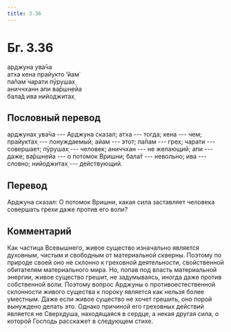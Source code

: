 ```yaml
---
title: 3.36
---
```


# Бг. 3.36
арджуна ува̄ча<br/>
атха кена прайукто ’йам̇<br/>
па̄пам̇ чарати пӯрушах̣<br/>
аниччханн апи ва̄ршн̣ейа<br/>
бала̄д ива нийоджитах̣
## Пословный перевод

арджунах̣ ува̄ча --- Арджуна сказал; атха --- тогда; кена --- чем;
прайуктах̣ --- понуждаемый; айам --- этот; па̄пам --- грех; чарати ---
совершает; пӯрушах̣ --- человек; аниччхан --- не желающий; апи --- даже;
ва̄ршн̣ейа --- о потомок Вришни; бала̄т --- невольно; ива --- словно;
нийоджитах̣ --- действующий.

## Перевод

Арджуна сказал: О потомок Вришни, какая сила заставляет человека
совершать грехи даже против его воли?

## Комментарий

Как частица Всевышнего, живое существо изначально является духовным,
чистым и свободным от материальной скверны. Поэтому по природе своей оно
не склонно к греховной деятельности, свойственной обитателям
материального мира. Но, попав под власть материальной энергии, живое
существо грешит, не задумываясь, иногда даже против собственной воли.
Поэтому вопрос Арджуны о противоестественной склонности живого существа
к пороку является как нельзя более уместным. Даже если живое существо не
хочет грешить, оно порой вынуждено делать это. Однако причиной его
греховных действий является не Сверхдуша, находящаяся в сердце, а некая
другая сила, о которой Господь расскажет в следующем стихе.

